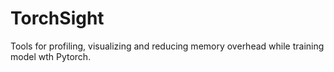 # TorchSight
Tools for profiling, visualizing and reducing memory overhead while training model wth Pytorch.
